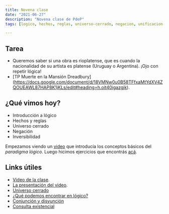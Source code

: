 ```yaml
---
title: Novena clase
date: "2021-06-27"
description: "Novena clase de PdeP"
tags: [logico, hechos, reglas, universo-cerrado, negacion, unificacion-asignacion, inversibilidad]

---
```


## Tarea

- Queremos saber si una obra es rioplatense, que es cuando la nacionalidad de su artista es platense (Uruguay o Argentina). ¡Ojo con repetir lógica!
- [TP Muerte en la Mansión Dreadbury] (https://docs.google.com/document/d/18VMNw0u0B58TFfxaMtYdXV4ZQOUEAWL87HAP8K1jKLs/edit#heading=h.oit40igazgjk).

## ¿Qué vimos hoy?

- Introducción a lógico
- Hechos y reglas
- Universo cerrado
- Negación
- Inversibilidad

Empezamos viendo un [video](https://www.youtube.com/watch?reload=9&v=4M-lzIOhVbI&feature=youtu.be) que introducía los conceptos básicos del *paradigma lógico*.
Luego hicimos ejercicios que encontrás [acá](https://github.com/pdep-lunes/pdep-clases-2021/blob/master/logico/clase-12.pl).

## Links útiles

* [Video de la clase](https://drive.google.com/file/d/1ctc9D7AAEyNPEqNoglJ6QDoHRU5ugio3/view?usp=sharing).
* [La presentación del video](https://docs.google.com/presentation/d/1XJY_jdb52BPj7PvuRICEf3NZdCaxg3Kul2OeC9pHIXk/edit#slide=id.p).
* [Universo cerrado](http://wiki.uqbar.org/wiki/articles/paradigma-logico---introduccion.html)
* [¿Qué podemos encontrar en lógico?](http://wiki.uqbar.org/wiki/articles/paradigma-logico---un-poco-de-nomenclatura.html)
* [Conjunción y disyunción](http://wiki.uqbar.org/wiki/articles/paradigma-logico---conjuncion-y-disyuncion.html)
* [Consulta existencial](http://wiki.uqbar.org/wiki/articles/paradigma-logico---multiples-respuestas.html)

